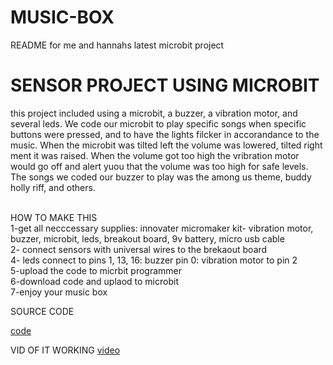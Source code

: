 # MUSIC-BOX
README for me and hannahs latest microbit project

# SENSOR PROJECT USING MICROBIT
this project included using a microbit, a buzzer, a vibration motor, and several leds. We code our microbit to play specific songs when specific buttons were pressed, and to have the lights filcker in accorandance to the music. When the microbit was tilted left the volume was lowered, tilted right ment it was raised. When the volume got too high the vribration motor would go off and alert yuou that the volume was too  high for safe levels. The songs we coded our buzzer to play was the among us theme, buddy holly riff, and others. 

<br>HOW TO MAKE THIS
<br>1-get all necccessary supplies: innovater micromaker kit- vibration motor, buzzer, microbit, leds, breakout board, 9v battery, micro usb cable 
<br>2- connect sensors with universal wires to the brekaout board
<br>4- leds connect to pins 1, 13, 16: buzzer pin 0: vibration motor to pin 2
<br>5-upload the code to micrbit programmer
<br>6-download code and uplaod to microbit
<br>7-enjoy your music box

SOURCE CODE

[code](https://makecode.microbit.org/60057-98214-34183-83354)

VID OF IT WORKING
[video](https://sd43bcca-my.sharepoint.com/:v:/r/personal/132-hboyd_sd43_bc_ca/Documents/Grade%2012/comp/musicmicrobit.MOV?csf=1&web=1&e=rGAmzs)
